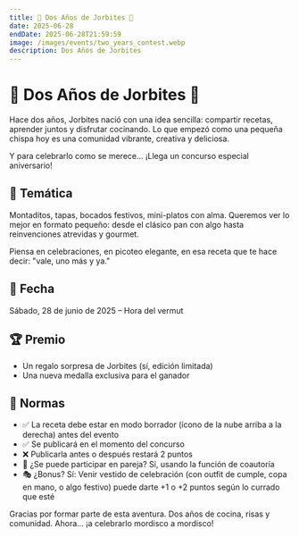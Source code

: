 ```yaml
---
title: 🥂 Dos Años de Jorbites 🥂
date: 2025-06-28
endDate: 2025-06-28T21:59:59
image: /images/events/two_years_contest.webp
description: Dos Años de Jorbites
---
```


# 🥂 Dos Años de Jorbites 🥂

Hace dos años, Jorbites nació con una idea sencilla: compartir recetas, aprender juntos y disfrutar cocinando. Lo que empezó como una pequeña chispa hoy es una comunidad vibrante, creativa y deliciosa.

Y para celebrarlo como se merece... ¡Llega un concurso especial aniversario!

## 🧁 Temática

Montaditos, tapas, bocados festivos, mini-platos con alma. Queremos ver lo mejor en formato pequeño: desde el clásico pan con algo hasta reinvenciones atrevidas y gourmet.

Piensa en celebraciones, en picoteo elegante, en esa receta que te hace decir: "vale, uno más y ya."

## 📆 Fecha

Sábado, 28 de junio de 2025 – Hora del vermut

## 🏆 Premio
- Un regalo sorpresa de Jorbites (sí, edición limitada)
- Una nueva medalla exclusiva para el ganador

## 📌 Normas
- ✅ La receta debe estar en modo borrador (ícono de la nube arriba a la derecha) antes del evento
- ✅ Se publicará en el momento del concurso
- ❌ Publicarla antes o después restará 2 puntos
- 👫 ¿Se puede participar en pareja? Sí, usando la función de coautoría
- 🎭 ¿Bonus? Sí: Venir vestido de celebración (con outfit de cumple, copa en mano, o algo festivo) puede darte +1 o +2 puntos según lo currado que esté

Gracias por formar parte de esta aventura. Dos años de cocina, risas y comunidad. Ahora... ¡a celebrarlo mordisco a mordisco!
